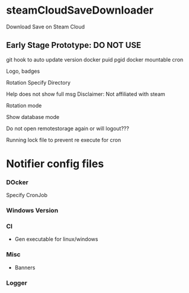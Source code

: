 # steamCloudSaveDownloader
Download Save on Steam Cloud

## Early Stage Prototype: DO NOT USE


git hook to auto update version
docker puid pgid
docker mountable cron

Logo, badges

Rotation
Specify Directory

Help does not show full msg
Disclaimer: Not affiliated with steam

Rotation mode

Show database mode

Do not open remotestorage again or will logout???

Running lock file to prevent re execute for cron

# Notifier config files


### DOcker
Specify CronJob

### Windows Version

### CI
- Gen executable for linux/windows

### Misc
- Banners

### Logger
